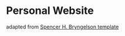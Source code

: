 # Personal Website

adapted from [Spencer H. Bryngelson template](https://github.com/sbryngelson/academic-website-template)